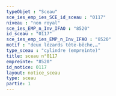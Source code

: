 ```yaml
---
typeObjet : "Sceau"
sce_ies_emp_ies_SCE_id_sceau : "0117"
niveau : "non royal"
sce_ies_EMP_n_Inv_IFAO : "8520"
id_sceau : "0117"
sce_ies_emp_ies_EMP_n_Inv_IFAO : "8520"
motif : "deux lézards tête-bêche,…"
type_sceau : "cylindre (empreinte)"
title: sceau n°0117
empreinte: "8520"
id_notice: 0117
layout: notice_sceau
type: sceau
partie: 1
---
```

